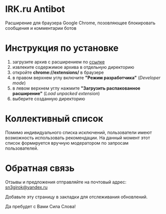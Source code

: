 IRK.ru Antibot
==
Расширение для браузера Google Chrome, позовляющее блокировать сообщения и комментарии ботов

Инструкция по установке
===
1. загрузите архив с расширением по [ссылке](https://github.com/sn3girok/irkru-antibot/blob/main/irkru-antibot.zip?raw=true)
2. извлеките содержимое архива в отдельную директорию
3. откройте **chrome://extensions/** в браузере
4. в правом верхнем углу включите **"Режим разработчика"** (*Developer mode*)
5. в левом верхнем углу нажмите **"Загрузить распакованное расширение"** (*Load unpacked extension*)
6. выберите созданную директорию 

Коллективный список
===
Помимо индивидуального списка исключений, пользователи имеют возможность использовать рекомендации.
На данный момент этот список формируется вручную модератором по запросам пользователей.

Обратная связь
===
Отзывы и предложения отправляйте на почтовый адрес: sn3girok@yandex.ru



Добавьте эту страницу в закладки для отслеживания обновлений.



Да пребудет с Вами Сила Слова!
